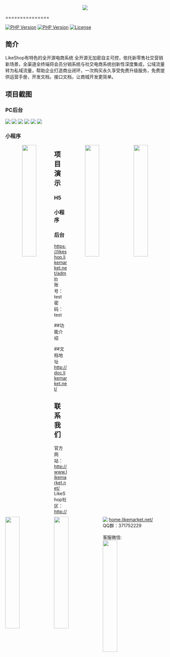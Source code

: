 <p align="center">
<a target="_blank" href="https://www.likemarket.net">
    <img src="https://www.likemarket.net/images/common/icon_logo.png" />
</a>
</p> 
 
===============


[![PHP Version](https://img.shields.io/badge/down-131.5MB-0677B8.svg)](http://www.likemarket.net/)
[![PHP Version](https://img.shields.io/badge/php-%3E%3D5.6-8892BF.svg)](http://www.php.net/)
[![License](https://img.shields.io/badge/license-Apache2.0-success.svg)](https://packagist.org/packages/topthink/framework)

## 简介
LikeShop有特色的全开源电商系统
全开源无加密自主可控，依托新零售社交营销新场景，全渠道全终端将会员分销系统与社交电商系统创新性深度集成，公域流量转为私域流量，帮助企业打造商业闭环，一次购买永久享受免费升级服务，免费提供运营手册，开发文档，接口文档，让商城开发更简单。


## 项目截图
### PC后台
<img src="https://www.likemarket.net/images/index/index__houtai_01.png" />
<img src="https://www.likemarket.net/images/index/index__houtai_02.png" />
<img src="https://www.likemarket.net/images/index/index__houtai_03.png" />
<img src="https://www.likemarket.net/images/index/index__houtai_04.png" />
<img src="https://www.likemarket.net/images/index/index__houtai_05.png" />
<img src="https://www.likemarket.net/images/index/index__houtai_06.png" />

### 小程序

<center class = "half">
<img src = "https://www.likemarket.net/images/m1.png"  width = "30%" align = left>
<img src = "https://www.likemarket.net/images/m2.png"  width = "30%" align = right>
<img src = "https://www.likemarket.net/images/m3.png"  width = "30%" align = right>
</center>


## 项目演示
### H5
<img src = "https://www.likemarket.net/images/common/code_shop_gzh.png"  width = "30%" align = left>

### 小程序
<img src = "https://www.likemarket.net/images/common/code_tyb.png"  width = "30%" align = left>



### 后台
https://likeshop.likemarket.net/admin
<br>账号：test  密码：test

##功能介绍
<img src = "https://www.likemarket.net/images/functions.png" align = left>

##文档地址
http://doc.likemarket.net/



## 联系我们
官方网站：http://www.likemarket.net/
<br>LikeShop社区：http://home.likemarket.net/
<br>QQ群：371752229
<br>
<br>客服微信:
<br>
<img src = "https://www.likemarket.net/images/common/code_customer.gif"  width = "30%" align = left>
<br>

>